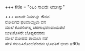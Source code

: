 +++
title = "೦೬೦ ಸಾಲದೇ ನಿಮಗಿನ್ನು"

+++
ಸಾಲದೇ ನಿಮಗಿನ್ನು ಕೌರವ  
ರೋಲಗದ ಫಲವಾಯ್ತಲಾ ವನ  
ಮಾಲೆ ಕೊರಳಿಂಗಲ್ಲ ಚರಣಾಭರಣವಾಯಿತೆಲೆ  
ಬೀಳುಕೊಳಿರೇ ಬೊಪ್ಪನವರನು  
ಮೇಲೆ ಮೋಹದ ತಾಯಲಾ ನಡೆ  
ಹೇಳಿ ಕಳುಹಿಸಿಕೊಂಬೆವೆಂದನು ಭೂಪತಿಗೆ ಭೀಮ   ॥60॥